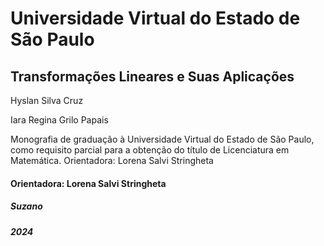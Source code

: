 # Universidade Virtual do Estado de São Paulo
##  Transformações Lineares e Suas Aplicações
Hyslan Silva Cruz

Iara Regina Grilo Papais

Monografia de graduação à Universidade Virtual
do Estado de São Paulo, como requisito parcial
para a obtenção do título de Licenciatura em
Matemática.
Orientadora: Lorena Salvi Stringheta

#### Orientadora: Lorena Salvi Stringheta
##### Suzano
##### 2024
